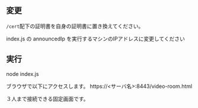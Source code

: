 ## 変更
`/cert`配下の証明書を自身の証明書に置き換えてください。

index.js の announcedIp を実行するマシンのIPアドレスに変更してください

## 実行
node index.js

ブラウザで以下にアクセスします。
https://<サーバ名>:8443/video-room.html

３人まで接続できる固定画面です。